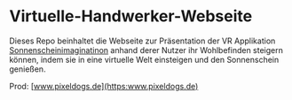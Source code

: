 # Virtuelle-Handwerker-Webseite

Dieses Repo beinhaltet die Webseite zur Präsentation der VR Applikation [Sonnenscheinimaginatinon](https://git.informatik.uni-hamburg.de/2pieper/mcipraktikum24_virtuelle-handwerker) anhand derer Nutzer ihr Wohlbefinden steigern können, indem sie in eine virtuelle Welt einsteigen und den Sonnenschein genießen.

Prod: [www.pixeldogs.de](https:www.pixeldogs.de)
